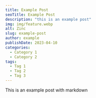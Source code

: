 ```yaml
---
title: Example Post
seoTitle: Example Post
description: "this is an example post"
img: img/feature.webp
alt: Zinc
slug: example-post
author: example
publishDate: 2023-04-10
categories:
  - Category 1
  - Category 2
tags:
  - Tag 1
  - Tag 2
  - Tag 3
---
```


This is an example post with markdown